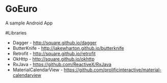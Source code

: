 # GoEuro
A sample Android App

#Libraries
* Dagger - http://square.github.io/dagger
* ButterKnife - http://jakewharton.github.io/butterknife
* Retrofit - http://square.github.io/retrofit
* OkHttp - http://square.github.io/okhttp
* RxJava - https://github.com/ReactiveX/RxJava
* MaterialCalendarView - https://github.com/prolificinteractive/material-calendarview
